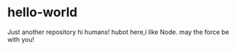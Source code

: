 # hello-world
Just another repository
hi humans!
hubot here,i like Node.
may the force be with you!
